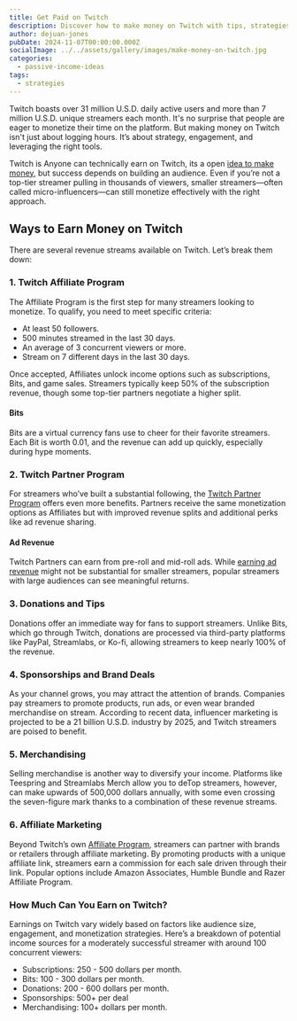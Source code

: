```yaml
---
title: Get Paid on Twitch
description: Discover how to make money on Twitch with tips, strategies, and income streams for streamers of all levels.
author: dejuan-jones
pubDate: 2024-11-07T00:00:00.000Z
socialImage: ../../assets/gallery/images/make-money-on-twitch.jpg
categories:
  - passive-income-ideas
tags:
  - strategies
---
```


Twitch boasts over 31 million U.S.D. daily active users and more than 7 million U.S.D. unique streamers each month. It's no surprise that people are eager to monetize their time on the platform. But making money on Twitch isn't just about logging hours. It’s about strategy, engagement, and leveraging the right tools.

Twitch is Anyone can technically earn on Twitch, its a open [idea to make money](/blog/digital-income-ideas), but success depends on building an audience. Even if you’re not a top-tier streamer pulling in thousands of viewers, smaller streamers—often called micro-influencers—can still monetize effectively with the right approach.

## Ways to Earn Money on Twitch

There are several revenue streams available on Twitch. Let’s break them down:

### 1. Twitch Affiliate Program

The Affiliate Program is the first step for many streamers looking to monetize. To qualify, you need to meet specific criteria:

- At least 50 followers.
- 500 minutes streamed in the last 30 days.
- An average of 3 concurrent viewers or more.
- Stream on 7 different days in the last 30 days.

Once accepted, Affiliates unlock income options such as subscriptions, Bits, and game sales. Streamers typically keep 50% of the subscription revenue, though some top-tier partners negotiate a higher split.

#### Bits

Bits are a virtual currency fans use to cheer for their favorite streamers. Each Bit is worth 0.01, and the revenue can add up quickly, especially during hype moments.

### 2. Twitch Partner Program

For streamers who’ve built a substantial following, the [Twitch Partner Program](https://www.twitch.tv/p/partners/) offers even more benefits. Partners receive the same monetization options as Affiliates but with improved revenue splits and additional perks like ad revenue sharing.

#### Ad Revenue

Twitch Partners can earn from pre-roll and mid-roll ads. While [earning ad revenue](/blog/ad-revenue-strategies) might not be substantial for smaller streamers, popular streamers with large audiences can see meaningful returns.

### 3. Donations and Tips

Donations offer an immediate way for fans to support streamers. Unlike Bits, which go through Twitch, donations are processed via third-party platforms like PayPal, Streamlabs, or Ko-fi, allowing streamers to keep nearly 100% of the revenue.

### 4. Sponsorships and Brand Deals

As your channel grows, you may attract the attention of brands. Companies pay streamers to promote products, run ads, or even wear branded merchandise on stream. According to recent data, influencer marketing is projected to be a 21 billion U.S.D. industry by 2025, and Twitch streamers are poised to benefit.

### 5. Merchandising

Selling merchandise is another way to diversify your income. Platforms like Teespring and Streamlabs Merch allow you to deTop streamers, however, can make upwards of 500,000 dollars annually, with some even crossing the seven-figure mark thanks to a combination of these revenue streams.

### 6. Affiliate Marketing

Beyond Twitch’s own [Affiliate Program](/blog/best-affiliate-programs), streamers can partner with brands or retailers through affiliate marketing. By promoting products with a unique affiliate link, streamers earn a commission for each sale driven through their link. Popular options include Amazon Associates, Humble Bundle and Razer Affiliate Program.

### How Much Can You Earn on Twitch?

Earnings on Twitch vary widely based on factors like audience size, engagement, and monetization strategies. Here’s a breakdown of potential income sources for a moderately successful streamer with around 100 concurrent viewers:

- Subscriptions: 250 - 500 dollars per month.
- Bits: 100 - 300 dollars per month.
- Donations: 200 - 600 dollars per month.
- Sponsorships: 500+ per deal
- Merchandising: 100+ dollars per month.
